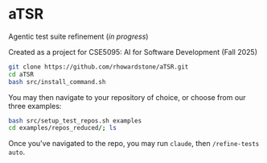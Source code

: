 # aTSR
Agentic test suite refinement (_in progress_)


Created as a project for CSE5095: AI for Software Development (Fall 2025)


```bash
git clone https://github.com/rhowardstone/aTSR.git
cd aTSR
bash src/install_command.sh
```

You may then navigate to your repository of choice, or choose from our three examples:

```bash
bash src/setup_test_repos.sh examples
cd examples/repos_reduced/; ls
```

Once you've navigated to the repo, you may run ```claude```, then ```/refine-tests auto```.

